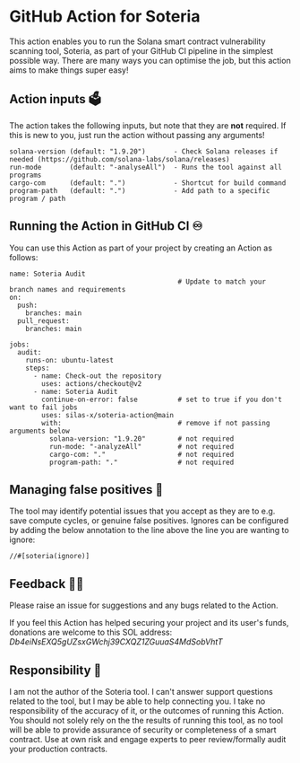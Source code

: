 # GitHub Action for Soteria
This action enables you to run the Solana smart contract vulnerability scanning tool, Soteria, as part of your GitHub CI pipeline in the simplest possible way. There are many ways you can optimise the job, but this action aims to make things super easy!

## Action inputs :ballot_box:
The action takes the following inputs, but note that they are **not** required. 
If this is new to you, just run the action without passing any arguments!
```
solana-version (default: "1.9.20")       - Check Solana releases if needed (https://github.com/solana-labs/solana/releases)
run-mode       (default: "-analyseAll")  - Runs the tool against all programs
cargo-com      (default: ".")            - Shortcut for build command
program-path   (default: ".")            - Add path to a specific program / path
```

## Running the Action in GitHub CI :infinity:
You can use this Action as part of your project by creating an Action as follows:
```
name: Soteria Audit
                                          # Update to match your branch names and requirements
on:
  push:
    branches: main
  pull_request:
    branches: main

jobs:
  audit:
    runs-on: ubuntu-latest
    steps:
      - name: Check-out the repository
        uses: actions/checkout@v2
      - name: Soteria Audit
        continue-on-error: false          # set to true if you don't want to fail jobs
        uses: silas-x/soteria-action@main
        with:                             # remove if not passing arguments below
          solana-version: "1.9.20"        # not required
          run-mode: "-analyzeAll"         # not required
          cargo-com: "."                  # not required
          program-path: "."               # not required
 ```
 
 ## Managing false positives :space_invader:
 The tool may identify potential issues that you accept as they are to e.g. save compute cycles, or genuine false positives.
 Ignores can be configured by adding the below annotation to the line above the line you are wanting to ignore:
 ```
//#[soteria(ignore)]
 ```
 
 ## Feedback :fist_right::fist_left:
 Please raise an issue for suggestions and any bugs related to the Action.
 
 If you feel this Action has helped securing your project and its user's funds, donations are welcome to this SOL address: _Db4eiNsEXQ5gUZsxGWchj39CXQZ1ZGuuaS4MdSobVhtT_

 ## Responsibility :call_me_hand:
 I am not the author of the Soteria tool. I can't answer support questions related to the tool, but I may be able to help connecting you.
 I take no responsibility of the accuracy of it, or the outcomes of running this Action. You should not solely rely on the the results of running this
 tool, as no tool will be able to provide assurance of security or completeness of a smart contract. 
 Use at own risk and engage experts to peer review/formally audit your production contracts.

